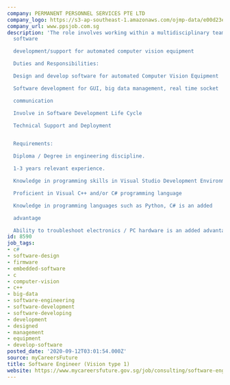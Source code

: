 ```yaml
---
company: PERMANENT PERSONNEL SERVICES PTE LTD
company_logo: https://s3-ap-southeast-1.amazonaws.com/ojmp-data/e00d23ea0d74adc078e5592444d34422/permanent-personnel-services.jpg
company_url: www.ppsjob.com.sg
description: 'The role involves working within a multidisciplinary team to carry out
  software

  development/support for automated computer vision equipment

  Duties and Responsibilities:

  Design and develop software for automated Computer Vision Equipment

  Software development for GUI, big data management, real time socket

  communication

  Involve in Software Development Life Cycle

  Technical Support and Deployment


  Requirements:

  Diploma / Degree in engineering discipline.

  1-3 years relevant experience.

  Knowledge in programming skills in Visual Studio Development Environment is a must

  Proficient in Visual C++ and/or C# programming language

  Knowledge in programming languages such as Python, C# is an added

  advantage

  Ability to troubleshoot electronics / PC hardware is an added advantage'
id: 8590
job_tags:
- c#
- software-design
- firmware
- embedded-software
- c
- computer-vision
- c++
- big-data
- software-engineering
- software-development
- software-developing
- development
- designed
- management
- equipment
- develop-software
posted_date: '2020-09-12T03:01:54.000Z'
source: myCareersFuture
title: Software Engineer (Vision type 1)
website: https://www.mycareersfuture.gov.sg/job/consulting/software-engineer-permanent-personnel-services-a13bcd9507b81ceac091960fbe61315f
---
```


